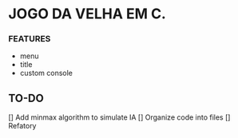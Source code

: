 # JOGO DA VELHA EM C.
   ### FEATURES
   - menu
   - title
   - custom console

## TO-DO
   [] Add minmax algorithm to simulate IA
   [] Organize code into files
   [] Refatory
